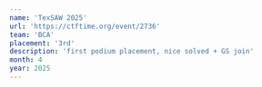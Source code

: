 ```yaml
---
name: 'TexSAW 2025'
url: 'https://ctftime.org/event/2736'
team: 'BCA'
placement: '3rd'
description: 'first podium placement, nice solved + GS join'
month: 4
year: 2025
---
```

